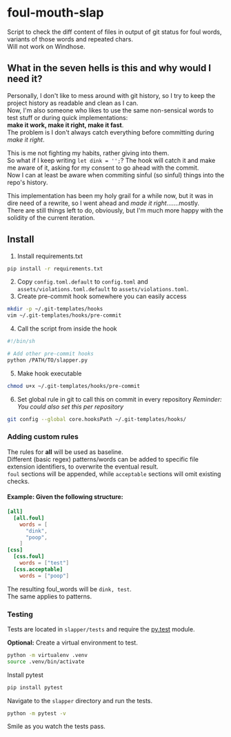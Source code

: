 # foul-mouth-slap
Script to check the diff content of files in output of git status for foul words, variants of those words and repeated chars.  
Will not work on Windhose.

## What in the seven hells is this and why would I need it?  

Personally, I don't like to mess around with git history, so I try to keep the project history as readable and clean as I can.  
Now, I'm also someone who likes to use the same non-sensical words to test stuff or during quick implementations:  
**make it work, make it right, make it fast**.  
The problem is I don't always catch everything before committing during *make it right*.  

This is me not fighting my habits, rather giving into them.  
So what if I keep writing `let dink = '';`? The hook will catch it and make me aware of it, asking for my consent to go ahead with the commit.  
Now I can at least be aware when commiting sinful (so sinful) things into the repo's history.

This implementation has been my holy grail for a while now, but it was in dire need of a rewrite, so I went ahead and *made it right*.......mostly.  
There are still things left to do, obviously, but I'm much more happy with the solidity of the current iteration.

## Install

1. Install requirements.txt
```bash
pip install -r requirements.txt
```

2. Copy `config.toml.default` to `config.toml` and `assets/violations.toml.default` to `assets/violations.toml`.
3. Create pre-commit hook somewhere you can easily access
```bash
mkdir -p ~/.git-templates/hooks
vim ~/.git-templates/hooks/pre-commit
```

4. Call the script from inside the hook
```bash
#!/bin/sh

# Add other pre-commit hooks 
python /PATH/TO/slapper.py
```

5. Make hook executable
```bash
chmod u+x ~/.git-templates/hooks/pre-commit
```

6. Set global rule in git to call this on commit in every repository
*Reminder: You could also set this per repository*
```bash
git config --global core.hooksPath ~/.git-templates/hooks/
```

### Adding custom rules
The rules for __all__ will be used as baseline.  
Different (basic regex) patterns/words can be added to specific file extension identifiers, to overwrite the eventual result.  
`foul` sections will be appended, while `acceptable` sections will omit existing checks.

#### Example: Given the following structure:
```toml
[all]
  [all.foul]
    words = [
      "dink",
      "poop",
    ]
[css]
  [css.foul]
    words = ["test"]
  [css.acceptable]
    words = ["poop"]
```
The resulting foul_words will be `dink, test`.  
The same applies to patterns.

### Testing
Tests are located in `slapper/tests` and require the [py.test](https://docs.pytest.org/en/latest/) module.  

**Optional:** Create a virtual environment to test.
```bash
python -m virtualenv .venv
source .venv/bin/activate
```
Install pytest
```bash
pip install pytest
```
Navigate to the `slapper` directory and run the tests.
```bash
python -m pytest -v
```
Smile as you watch the tests pass.
